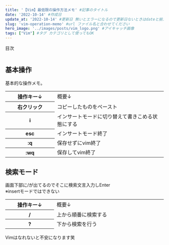 ```yaml
---
title: '【Vim】最低限の操作方法メモ' #記事のタイトル
date: '2022-10-14' #作成日
update_at: '2022-10-14' #更新日 無いとエラーになるので更新日ないときはdateと揃えてください。
slug: 'vim-operation-memo' #url ファイル名と合わせてください
hero_image: '../images/posts/vim_logo.png' #アイキャッチ画像
tags: ["Vim"] #タグ カテゴリとして使ってもOK
---
```


<div class="toc-title">目次</div>

```toc
```



基本操作
----

基本的な操作メモ。

<table class="cps-table03"><tbody><tr style="height: 19px;"><th style="height: 19px; width: 189.703px;">操作キー↓</th><td class="rankinginfo" style="height: 19px; width: 461.297px;">概要↓</td></tr><tr><th>右クリック</th><td class="rankinginfo">コピーしたものをペースト</td></tr><tr><th>i</th><td class="rankinginfo">インサートモードに切り替えて書きこめる状態にする</td></tr><tr><th>esc</th><td class="rankinginfo">インサートモード終了</td></tr><tr><th>:q</th><td class="rankinginfo">保存せずにvim終了</td></tr><tr><th>:wq</th><td class="rankinginfo">保存してvim終了</td></tr></tbody></table>

検索モード
-----

画面下部に/が出てるのでそこに検索文言入力しEnter  
※insertモードではできない

<table class="cps-table03" style="height: 95px;"><tbody><tr style="height: 19px;"><th style="height: 19px; width: 189.703px;">操作キー↓</th><td class="rankinginfo" style="height: 19px; width: 461.297px;">概要↓</td></tr><tr style="height: 19px;"><th style="height: 19px; width: 189.703px;">/</th><td class="rankinginfo" style="height: 19px; width: 461.297px;">上から順番に検索する</td></tr><tr style="height: 19px;"><th style="height: 19px; width: 189.703px;">?</th><td class="rankinginfo" style="height: 19px; width: 461.297px;">下から検索を行う</td></tr><tr style="height: 19px;"><th style="height: 19px; width: 189.703px;">n</th><td class="rankinginfo" style="height: 19px; width: 461.297px;">順方向に次の検索結果へジャンプする</td></tr><tr style="height: 19px;"><th style="height: 19px; width: 189.703px;">N</th><td class="rankinginfo" style="height: 19px; width: 461.297px;">逆方向に前の検索結果へジャンプする</td></tr></tbody></table>


<div class="balloon">
  <div class="icon"></div>
  <div class="talk">
  Vimはなれないと不安になります笑 
  </div>
</div>

